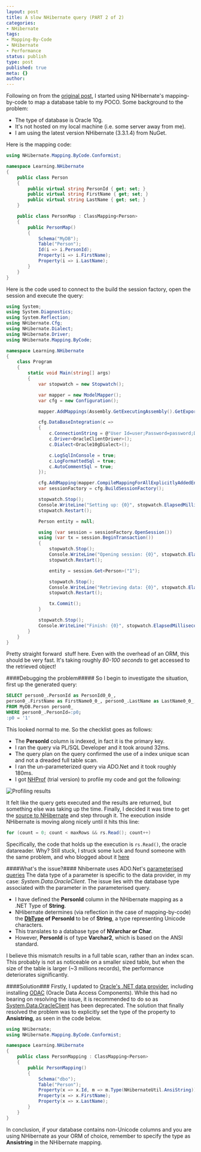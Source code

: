 ```yaml
---
layout: post
title: A slow NHibernate query (PART 2 of 2)
categories:
- NHibernate
tags:
- Mapping-By-Code
- NHibernate
- Performance
status: publish
type: post
published: true
meta: {}
author: 
---
```

Following on from the [original post](/posts/a-slow-nhibernate-query-part-1-of-2/ "original post"), I started using
NHibernate's mapping-by-code to map a database table to my POCO. Some background to the problem:

- The type of database is Oracle 10g.
- It's not hosted on my local machine (i.e. some server away from me).
- I am using the latest version NHibernate (3.3.1.4) from NuGet.

Here is the mapping code:

```csharp
using NHibernate.Mapping.ByCode.Conformist;

namespace Learning.NHibernate
{
    public class Person
    {
        public virtual string PersonId { get; set; }
        public virtual string FirstName { get; set; }
        public virtual string LastName { get; set; }
    }

    public class PersonMap : ClassMapping<Person>
    {
        public PersonMap()
        {
            Schema("MyDB");
            Table("Person");
            Id(i => i.PersonId);
            Property(i => i.FirstName);
            Property(i => i.LastName);
        }
    }
}
```

Here is the code used to connect to the build the session factory, open the session and execute the query:

```csharp
using System;
using System.Diagnostics;
using System.Reflection;
using NHibernate.Cfg;
using NHibernate.Dialect;
using NHibernate.Driver;
using NHibernate.Mapping.ByCode;

namespace Learning.NHibernate
{
    class Program
    {
        static void Main(string[] args)
        {
            var stopwatch = new Stopwatch();

            var mapper = new ModelMapper();
            var cfg = new Configuration();

            mapper.AddMappings(Assembly.GetExecutingAssembly().GetExportedTypes());

            cfg.DataBaseIntegration(c =>
            {
                c.ConnectionString = @"User Id=user;Password=password;Data Source=MyDB;";
                c.Driver<OracleClientDriver>();
                c.Dialect<Oracle10gDialect>();

                c.LogSqlInConsole = true;
                c.LogFormattedSql = true;
                c.AutoCommentSql = true;
            });

            cfg.AddMapping(mapper.CompileMappingForAllExplicitlyAddedEntities());
            var sessionFactory = cfg.BuildSessionFactory();

            stopwatch.Stop();
            Console.WriteLine("Setting up: {0}", stopwatch.ElapsedMilliseconds);
            stopwatch.Restart();

            Person entity = null;

            using (var session = sessionFactory.OpenSession())
            using (var tx = session.BeginTransaction())
            {
                stopwatch.Stop();
                Console.WriteLine("Opening session: {0}", stopwatch.ElapsedMilliseconds);
                stopwatch.Restart();

                entity = session.Get<Person>("1");

                stopwatch.Stop();
                Console.WriteLine("Retrieving data: {0}", stopwatch.ElapsedMilliseconds);
                stopwatch.Restart();

                tx.Commit();
            }

            stopwatch.Stop();
            Console.WriteLine("Finish: {0}", stopwatch.ElapsedMilliseconds);           
        }
    }
}
```

Pretty straight forward&nbsp; stuff here. Even with the overhead of an ORM, this should be very fast. It's taking
roughly *80-100 seconds* to get accessed to the retrieved object!

####Debugging the problem#####
So I begin to investigate the situation, first up the generated query:

```sql
SELECT person0_.PersonId as PersonId0_0_, 
person0_.FirstName as FirstName0_0_, person0_.LastName as LastName0_0_,  
FROM MyDB.Person person0_
WHERE person0_.PersonId=:p0;
:p0 = '1' 
```

This looked normal to me. So the checklist goes as follows:

+ The **PersonId** column is indexed, in fact it is the primary key.
+ I ran the query via PL/SQL Developer and it took around 32ms.
+ The query plan on the query confirmed the use of a index unique scan and not a dreaded full table scan.
+ I ran the un-parameterized query via ADO.Net and it took roughly 180ms.
+ I got [NHProf](http://nhprof.com/ "NHProf") (trial version) to profile my code and got the following:

![Profiling results](http://pwee167.files.wordpress.com/2012/08/n2fpe_thumb1.png "Profiling results")

It felt like the query gets executed and the results are returned, but something else was taking up the time. Finally,
I decided it was time to get the [source to NHibernate](https://github.com/nhibernate/nhibernate-core "source to NHibernate")
and step through it. The execution inside NHibernate is moving along nicely until it hits this line:

```csharp
for (count = 0; count < maxRows && rs.Read(); count++)   
```

Specifically, the code that holds up the execution is `rs.Read()`, the oracle datareader. Why? Still stuck, I struck
some luck and found someone with the same problem, and who blogged about it [here](http://www.gitshah.com/2009/10/issue-with-systemdataoracleclient-and.html)

####What's the issue?####
Nhibernate uses ADO.Net's [parameterised queries](http://msdn.microsoft.com/en-us/library/yy6y35y8.aspx "parameterised queries")
The data type of a parameter is specific to the data provider, in my case: *System.Data.OracleClient*. The issue lies
with the database type associated with the parameter in the parameterised query.

+ I have defined the **PersonId** column in the NHibernate mapping as a .NET Type of **String**.
+ NHibernate determines (via reflection in the case of mapping-by-code) the **[DbType](http://msdn.microsoft.com/en-us/library/system.data.dbtype.aspx "DbType") of PersonId**
  to be of **String**, a type representing Unicode characters.
+ This translates to a database type of **NVarchar or Char**.
+ However, **PersonId** is of type **Varchar2**, which is based on the ANSI standard.

I believe this mismatch results in a full table scan, rather than an index scan. This probably is not as noticeable on
a smaller sized table, but when the size of the table is larger (~3 millions records), the performance deteriorates
significantly.

####Solution###
Firstly, I updated to [Oracle's .NET data provider](http://www.oracle.com/technetwork/topics/dotnet/index-085163.html "Oracle's .NET data provider"),
including installing [ODAC](http://www.oracle.com/technetwork/developer-tools/visual-studio/downloads/index.html "Oracle Data Access Components")
(Oracle Data Access Components). While this had no bearing on resolving the issue, it is recommended to do so as
[System.Data.OracleClient](http://msdn.microsoft.com/en-us/library/system.data.oracleclient.aspx "System.Data.OracleClient")
has been deprecated. The solution that finally resolved the problem was to explicitly set the type of the property to
**Ansistring**, as seen in the code below.

```csharp
using NHibernate;
using NHibernate.Mapping.ByCode.Conformist;

namespace Learning.NHibernate
{
    public class PersonMapping : ClassMapping<Person>
    {
        public PersonMapping()
        {
            Schema("dbo");
            Table("Person");
            Property(x => x.Id, m => m.Type(NHibernateUtil.AnsiString));
            Property(x => x.FirstName);
            Property(x => x.LastName);
        }
    }
}
```

In conclusion, if your database contains non-Unicode columns and you are using NHibernate as your ORM of choice,
remember to specify the type as **Ansistring** in the NHibernate mapping.

